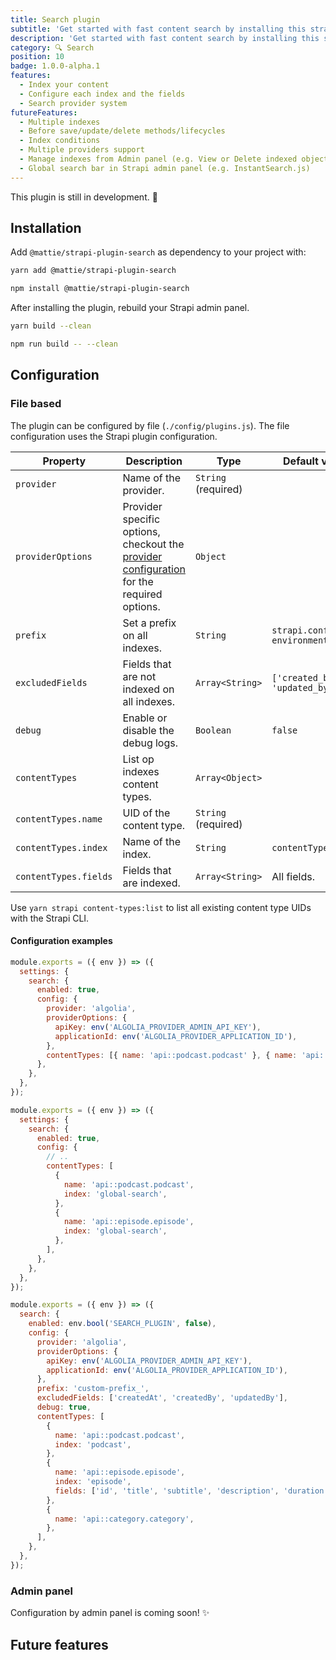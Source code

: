 ```yaml
---
title: Search plugin
subtitle: 'Get started with fast content search by installing this strapi search plugin! 🔍'
description: 'Get started with fast content search by installing this strapi search plugin!'
category: 🔍 Search
position: 10
badge: 1.0.0-alpha.1
features:
  - Index your content
  - Configure each index and the fields
  - Search provider system
futureFeatures:
  - Multiple indexes
  - Before save/update/delete methods/lifecycles
  - Index conditions
  - Multiple providers support
  - Manage indexes from Admin panel (e.g. View or Delete indexed objects)
  - Global search bar in Strapi admin panel (e.g. InstantSearch.js)
---
```


<list :items="features"></list>

<alert type="warning">
  This plugin is still in development. 🚧 
</alert>

## Installation

Add `@mattie/strapi-plugin-search` as dependency to your project with:

<code-group>
  <code-block label="Yarn" active>

```bash
yarn add @mattie/strapi-plugin-search
```

  </code-block>
  <code-block label="NPM">

```bash
npm install @mattie/strapi-plugin-search
```

  </code-block>
</code-group>

After installing the plugin, rebuild your Strapi admin panel.

<code-group>
  <code-block label="Yarn" active>

```bash
yarn build --clean
```

  </code-block>
  <code-block label="NPM">

```bash
npm run build -- --clean
```

  </code-block>
</code-group>

## Configuration

### File based

The plugin can be configured by file (`./config/plugins.js`). The file configuration uses the Strapi <strapi-docs-link route="/developer-docs/latest/setup-deployment-guides/configurations/optional/plugins.html">plugin configuration</strapi-docs-link>.

| Property              | Description                                                                                                        | Type                | Default value                      |
| --------------------- | ------------------------------------------------------------------------------------------------------------------ | ------------------- | ---------------------------------- |
| `provider`            | Name of the provider.                                                                                              | `String` (required) |                                    |
| `providerOptions`     | Provider specific options, checkout the [provider configuration](./providers#file-based) for the required options. | `Object`            |                                    |
| `prefix`              | Set a prefix on all indexes.                                                                                       | `String`            | `strapi.config. environment + '_'` |
| `excludedFields`      | Fields that are not indexed on all indexes.                                                                        | `Array<String>`     | `['created_by', 'updated_by']`     |
| `debug`               | Enable or disable the debug logs.                                                                                  | `Boolean`           | `false`                            |
| `contentTypes`        | List op indexes content types.                                                                                     | `Array<Object>`     |                                    |
| `contentTypes.name`   | UID of the content type.                                                                                           | `String` (required) |                                    |
| `contentTypes.index`  | Name of the index.                                                                                                 | `String`            | `contentTypes.name`                |
| `contentTypes.fields` | Fields that are indexed.                                                                                           | `Array<String>`     | All fields.                        |

<alert type="info">

Use `yarn strapi content-types:list` to list all existing content type UIDs with the <strapi-docs-link route="/developer-docs/latest/developer-resources/cli/CLI.html#strapi-content-types-list">Strapi CLI.</strapi-docs-link>

</alert>

#### Configuration examples

<code-group>
  <code-block label="Simple" active>

```js [./config/plugins.js]
module.exports = ({ env }) => ({
  settings: {
    search: {
      enabled: true,
      config: {
        provider: 'algolia',
        providerOptions: {
          apiKey: env('ALGOLIA_PROVIDER_ADMIN_API_KEY'),
          applicationId: env('ALGOLIA_PROVIDER_APPLICATION_ID'),
        },
        contentTypes: [{ name: 'api::podcast.podcast' }, { name: 'api::episode.episode' }, { name: 'api::category.category' }],
      },
    },
  },
});
```

  </code-block>
  <code-block label="Composite index">

```js [./config/plugins.js]
module.exports = ({ env }) => ({
  settings: {
    search: {
      enabled: true,
      config: {
        // ..
        contentTypes: [
          {
            name: 'api::podcast.podcast',
            index: 'global-search',
          },
          {
            name: 'api::episode.episode',
            index: 'global-search',
          },
        ],
      },
    },
  },
});
```

  </code-block>
  <code-block label="Complex">

```js [./config/plugins.js]
module.exports = ({ env }) => ({
  search: {
    enabled: env.bool('SEARCH_PLUGIN', false),
    config: {
      provider: 'algolia',
      providerOptions: {
        apiKey: env('ALGOLIA_PROVIDER_ADMIN_API_KEY'),
        applicationId: env('ALGOLIA_PROVIDER_APPLICATION_ID'),
      },
      prefix: 'custom-prefix_',
      excludedFields: ['createdAt', 'createdBy', 'updatedBy'],
      debug: true,
      contentTypes: [
        {
          name: 'api::podcast.podcast',
          index: 'podcast',
        },
        {
          name: 'api::episode.episode',
          index: 'episode',
          fields: ['id', 'title', 'subtitle', 'description', 'duration', 'type', 'keyWords', 'showNotes', 'podcast', 'hosts', 'quests'],
        },
        {
          name: 'api::category.category',
        },
      ],
    },
  },
});
```

  </code-block>
</code-group>

### Admin panel

<alert>
  Configuration by admin panel is coming soon! ✨ 
</alert>

## Future features

<list :items="futureFeatures" icon="IconChevronRight"></list>
